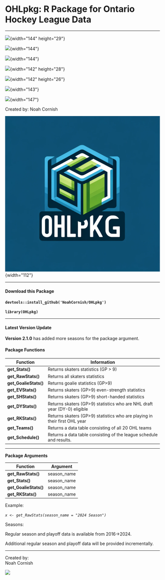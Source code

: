 # OHLpkg: R Package for Ontario Hockey League Data

------------------------------------------------------------------------

![](https://img.shields.io/badge/OHLpkg-v2.1.0-teal){width="144" height="29"}

![](https://img.shields.io/github/commit-activity/t/NoahCornish/OHLpkg/main){width="144"}

![](https://img.shields.io/github/issues/NoahCornish/OHLpkg){width="144"}

![](https://img.shields.io/github/downloads/NoahCornish/OHLpkg/total){width="142" height="28"}

![](https://img.shields.io/github/repo-size/NoahCornish/OHLpkg){width="142" height="26"}

![](https://img.shields.io/github/license/NoahCornish/OHLpkg){width="143"}

![](https://img.shields.io/badge/Package-Operational-brightgreen.svg){width="147"}

Created by: Noah Cornish

![](OHLpkg_logo.png){width="112"}

------------------------------------------------------------------------

#### **Download this Package**

**`devtools::install_github('NoahCornish/OHLpkg')`**

**`library(OHLpkg)`**

------------------------------------------------------------------------

#### **Latest Version Update**

**Version 2.1.0** has added more seasons for the package argument.

#### **Package Functions**

| Function              | Information                                                                |
|-----------------------|----------------------------------------------------------------------------|
| **get_Stats()**       | Returns skaters statistics (GP \> 9)                                       |
| **get_RawStats()**    | Returns all skaters statistics                                             |
| **get_GoalieStats()** | Returns goalie statistics (GP\>9)                                          |
| **get_EVStats()**     | Returns skaters (GP\>9) even-strength statistics                           |
| **get_SHStats()**     | Returns skaters (GP\>9) short-handed statistics                            |
| **get_DYStats()**     | Returns skaters (GP\>9) statistics who are NHL draft year (DY-0) eligible  |
| **get_RKStats()**     | Returns skaters (GP\>9) statistics who are playing in their first OHL year |
| **get_Teams()**       | Returns a data table consisting of all 20 OHL teams                        |
| **get_Schedule()**    | Returns a data table consisting of the league schedule and results.        |

------------------------------------------------------------------------

**Package Arguments**

| Function              | Argument    |
|-----------------------|-------------|
| **get_RawStats()**    | season_name |
| **get_Stats()**       | season_name |
| **get_GoalieStats()** | season_name |
| **get_RKStats()**     | season_name |

Example:

*`x <- get_RawStats(season_name = "2024 Season")`*

Seasons:

Regular season and playoff data is available from 2016-\>2024.

Additional regular season and playoff data will be provided incrementally.

------------------------------------------------------------------------

Created by:\
Noah Cornish

[![](https://img.shields.io/twitter/follow/NoahCornish)](https://twitter.com/NoahCornish)
